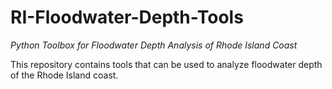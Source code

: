 # RI-Floodwater-Depth-Tools
*Python Toolbox for Floodwater Depth Analysis of Rhode Island Coast*





This repository contains tools that can be used to analyze floodwater depth of the Rhode Island coast.
